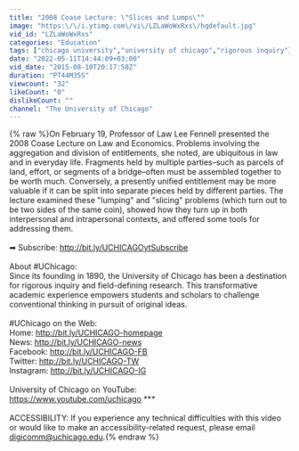 ```yaml
---
title: "2008 Coase Lecture: \"Slices and Lumps\""
image: "https:\/\/i.ytimg.com\/vi\/LZLaWoWxRxs\/hqdefault.jpg"
vid_id: "LZLaWoWxRxs"
categories: "Education"
tags: ["chicago university","university of chicago","rigorous inquiry"]
date: "2022-05-11T14:44:09+03:00"
vid_date: "2015-08-10T20:17:58Z"
duration: "PT44M35S"
viewcount: "32"
likeCount: "0"
dislikeCount: ""
channel: "The University of Chicago"
---
```

{% raw %}On February 19, Professor of Law Lee Fennell presented the 2008 Coase Lecture on Law and Economics. Problems involving the aggregation and division of entitlements, she noted, are ubiquitous in law and in everyday life. Fragments held by multiple parties–such as parcels of land, effort, or segments of a bridge–often must be assembled together to be worth much. Conversely, a presently unified entitlement may be more valuable if it can be split into separate pieces held by different parties. The lecture examined these &quot;lumping&quot; and &quot;slicing&quot; problems (which turn out to be two sides of the same coin), showed how they turn up in both interpersonal and intrapersonal contexts, and offered some tools for addressing them.<br /><br />➡ Subscribe: <a rel="nofollow" target="blank" href="http://bit.ly/UCHICAGOytSubscribe">http://bit.ly/UCHICAGOytSubscribe</a>   <br /><br />About #UChicago:<br />Since its founding in 1890, the University of Chicago has been a destination for rigorous inquiry and field-defining research. This transformative academic experience empowers students and scholars to challenge conventional thinking in pursuit of original ideas.<br /><br />#UChicago on the Web:<br />Home: <a rel="nofollow" target="blank" href="http://bit.ly/UCHICAGO-homepage">http://bit.ly/UCHICAGO-homepage</a><br />News: <a rel="nofollow" target="blank" href="http://bit.ly/UCHICAGO-news">http://bit.ly/UCHICAGO-news</a> <br />Facebook: <a rel="nofollow" target="blank" href="http://bit.ly/UCHICAGO-FB">http://bit.ly/UCHICAGO-FB</a>  <br />Twitter: <a rel="nofollow" target="blank" href="http://bit.ly/UCHICAGO-TW">http://bit.ly/UCHICAGO-TW</a>   <br />Instagram: <a rel="nofollow" target="blank" href="http://bit.ly/UCHICAGO-IG">http://bit.ly/UCHICAGO-IG</a>  <br /><br />University of Chicago on YouTube:<br /><a rel="nofollow" target="blank" href="https://www.youtube.com/uchicago">https://www.youtube.com/uchicago</a> ***<br /><br />ACCESSIBILITY: If you experience any technical difficulties with this video or would like to make an accessibility-related request, please email digicomm@uchicago.edu.{% endraw %}
